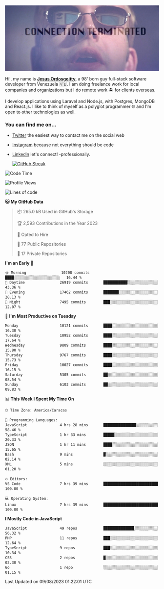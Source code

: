![hackers movie reference](./disconnected.jpg)

Hi!, my name is [**Jesus Ordosgoitty**](https://jodaz.xyz), a 98' born guy full-stack software developer from Venezuela 🇻🇪. I am doing freelance work for local companies and organizations but I do remote work 🏝️ for clients overseas. 

I develop applications using Laravel and Node.js, with Postgres, MongoDB and React.js. I like to think of myself as a polyglot programmer 🌐 and I'm open to other technologies as well.

### You can find me on...

- [Twitter](https://twitter.com/jodaz_) the easiest way to contact me on the social web
- [Instagram](https://instagram.com/jodaz_) because not everything should be code
- [Linkedin](https://linkedin.com/in/jodaz) let's connect! -professionally.


    [![GitHub Streak](https://streak-stats.demolab.com?user=jodaz&theme=tokyonight)](https://git.io/streak-stats)

<!--START_SECTION:waka-->
![Code Time](http://img.shields.io/badge/Code%20Time-4%2C129%20hrs%2042%20mins-blue)

![Profile Views](http://img.shields.io/badge/Profile%20Views-0-blue)

![Lines of code](https://img.shields.io/badge/From%20Hello%20World%20I%27ve%20Written-97.6%20million%20lines%20of%20code-blue)

**🐱 My GitHub Data** 

> 📦 265.0 kB Used in GitHub's Storage 
 > 
> 🏆 2,593 Contributions in the Year 2023
 > 
> 💼 Opted to Hire
 > 
> 📜 77 Public Repositories 
 > 
> 🔑 17 Private Repositories 
 > 
**I'm an Early 🐤** 

```text
🌞 Morning                10208 commits       ████░░░░░░░░░░░░░░░░░░░░░   16.44 % 
🌆 Daytime                26919 commits       ███████████░░░░░░░░░░░░░░   43.36 % 
🌃 Evening                17462 commits       ███████░░░░░░░░░░░░░░░░░░   28.13 % 
🌙 Night                  7495 commits        ███░░░░░░░░░░░░░░░░░░░░░░   12.07 % 
```
📅 **I'm Most Productive on Tuesday** 

```text
Monday                   10121 commits       ████░░░░░░░░░░░░░░░░░░░░░   16.30 % 
Tuesday                  10952 commits       ████░░░░░░░░░░░░░░░░░░░░░   17.64 % 
Wednesday                9809 commits        ████░░░░░░░░░░░░░░░░░░░░░   15.80 % 
Thursday                 9767 commits        ████░░░░░░░░░░░░░░░░░░░░░   15.73 % 
Friday                   10027 commits       ████░░░░░░░░░░░░░░░░░░░░░   16.15 % 
Saturday                 5305 commits        ██░░░░░░░░░░░░░░░░░░░░░░░   08.54 % 
Sunday                   6103 commits        ██░░░░░░░░░░░░░░░░░░░░░░░   09.83 % 
```


📊 **This Week I Spent My Time On** 

```text
🕑︎ Time Zone: America/Caracas

💬 Programming Languages: 
JavaScript               4 hrs 28 mins       ███████████████░░░░░░░░░░   58.46 % 
TypeScript               1 hr 33 mins        █████░░░░░░░░░░░░░░░░░░░░   20.33 % 
JSON                     1 hr 11 mins        ████░░░░░░░░░░░░░░░░░░░░░   15.65 % 
Bash                     9 mins              █░░░░░░░░░░░░░░░░░░░░░░░░   02.14 % 
XML                      5 mins              ░░░░░░░░░░░░░░░░░░░░░░░░░   01.20 % 

🔥 Editors: 
VS Code                  7 hrs 39 mins       █████████████████████████   100.00 % 

💻 Operating System: 
Linux                    7 hrs 39 mins       █████████████████████████   100.00 % 
```

**I Mostly Code in JavaScript** 

```text
JavaScript               49 repos            ██████████████░░░░░░░░░░░   56.32 % 
PHP                      11 repos            ███░░░░░░░░░░░░░░░░░░░░░░   12.64 % 
TypeScript               9 repos             ███░░░░░░░░░░░░░░░░░░░░░░   10.34 % 
CSS                      2 repos             █░░░░░░░░░░░░░░░░░░░░░░░░   02.30 % 
Go                       1 repo              ░░░░░░░░░░░░░░░░░░░░░░░░░   01.15 % 
```




 Last Updated on 09/08/2023 01:22:01 UTC
<!--END_SECTION:waka-->
